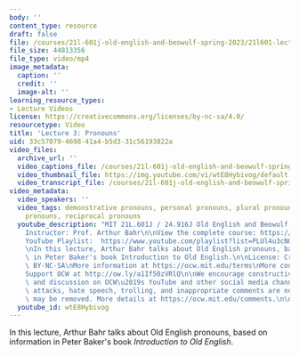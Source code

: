 ```yaml
---
body: ''
content_type: resource
draft: false
file: /courses/21l-601j-old-english-and-beowulf-spring-2023/21l601-lecture-3_360p_16_9.mp4
file_size: 44813356
file_type: video/mp4
image_metadata:
  caption: ''
  credit: ''
  image-alt: ''
learning_resource_types:
- Lecture Videos
license: https://creativecommons.org/licenses/by-nc-sa/4.0/
resourcetype: Video
title: 'Lecture 3: Pronouns'
uid: 33c57079-4698-41a4-b5d3-31c56193822a
video_files:
  archive_url: ''
  video_captions_file: /courses/21l-601j-old-english-and-beowulf-spring-2023/1pOTBFWJZAV81EV-myVpFhtuJ5ZZVRYup_transcript.webvtt
  video_thumbnail_file: https://img.youtube.com/vi/wtE8Hybivog/default.jpg
  video_transcript_file: /courses/21l-601j-old-english-and-beowulf-spring-2023/1pOTBFWJZAV81EV-myVpFhtuJ5ZZVRYup_transcript.pdf
video_metadata:
  video_speakers: ''
  video_tags: demonstrative pronouns, personal pronouns, plural pronouns, relative
    pronouns, reciprocal pronouns
  youtube_description: "MIT 21L.601J / 24.916J Old English and Beowulf, Spring 2023\n\
    Instructor: Prof. Arthur Bahr\n\nView the complete course: https://ocw.mit.edu/courses/21l-601j-old-english-and-beowulf-spring-2023/\n\
    YouTube Playlist:  https://www.youtube.com/playlist?list=PLUl4u3cNGP61XcBw73jdcpNO-pju-mFtw\n\
    \nIn this lecture, Arthur Bahr talks about Old English pronouns, based on information\
    \ in Peter Baker's book Introduction to Old English.\n\nLicense: Creative Commons\
    \ BY-NC-SA\nMore information at https://ocw.mit.edu/terms\nMore courses at https://ocw.mit.edu\n\
    Support OCW at http://ow.ly/a1If50zVRlQ\n\nWe encourage constructive comments\
    \ and discussion on OCW\u2019s YouTube and other social media channels. Personal\
    \ attacks, hate speech, trolling, and inappropriate comments are not allowed and\
    \ may be removed. More details at https://ocw.mit.edu/comments.\n\n"
  youtube_id: wtE8Hybivog
---
```

In this lecture, Arthur Bahr talks about Old English pronouns, based on information in Peter Baker's book *Introduction to Old English*.